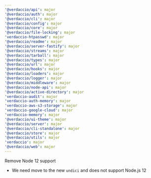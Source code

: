 ```yaml
---
'@verdaccio/api': major
'@verdaccio/auth': major
'@verdaccio/cli': major
'@verdaccio/config': major
'@verdaccio/core': major
'@verdaccio/file-locking': major
'verdaccio-htpasswd': major
'@verdaccio/readme': major
'@verdaccio/server-fastify': major
'@verdaccio/streams': major
'@verdaccio/tarball': major
'@verdaccio/types': major
'@verdaccio/url': major
'@verdaccio/hooks': major
'@verdaccio/loaders': major
'@verdaccio/logger': major
'@verdaccio/middleware': major
'@verdaccio/node-api': major
'@verdaccio/active-directory': major
'verdaccio-audit': major
'verdaccio-auth-memory': major
'verdaccio-aws-s3-storage': major
'verdaccio-google-cloud': major
'verdaccio-memory': major
'@verdaccio/ui-theme': major
'@verdaccio/server': major
'@verdaccio/cli-standalone': major
'@verdaccio/store': major
'@verdaccio/utils': major
'verdaccio': major
'@verdaccio/web': major
---
```


Remove Node 12 support

- We need move to the new `undici` and does not support Node.js 12
